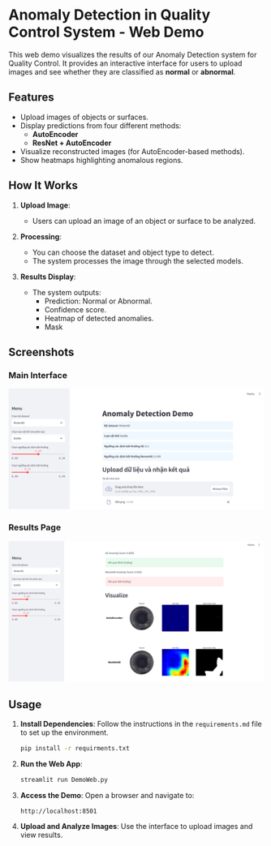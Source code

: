 # Anomaly Detection in Quality Control System - Web Demo

This web demo visualizes the results of our Anomaly Detection system for Quality Control. It provides an interactive interface for users to upload images and see whether they are classified as **normal** or **abnormal**.

## Features
- Upload images of objects or surfaces.
- Display predictions from four different methods:
  - **AutoEncoder**
  - **ResNet + AutoEncoder**
- Visualize reconstructed images (for AutoEncoder-based methods).
- Show heatmaps highlighting anomalous regions.

## How It Works
1. **Upload Image**:
   - Users can upload an image of an object or surface to be analyzed.

2. **Processing**:
   - You can choose the dataset and object type to detect. 
   - The system processes the image through the selected models.

4. **Results Display**:
   - The system outputs:
     - Prediction: Normal or Abnormal.
     - Confidence score.
     - Heatmap of detected anomalies.
     - Mask

## Screenshots
### Main Interface
![Main Interface](https://github.com/ShouyiLeee/CS313.P11.KHTN-FinalProject/blob/main/assets/Home.png)

### Results Page
![Results Page](https://github.com/ShouyiLeee/CS313.P11.KHTN-FinalProject/blob/main/assets/Predict.png)

## Usage

1. **Install Dependencies**:
   Follow the instructions in the `requirements.md` file to set up the environment.
      ```bash
   pip install -r requirments.txt
   ```

3. **Run the Web App**:
   ```bash
   streamlit run DemoWeb.py
   ```

4. **Access the Demo**:
   Open a browser and navigate to:
   ```
   http://localhost:8501
   ```

5. **Upload and Analyze Images**:
   Use the interface to upload images and view results.


